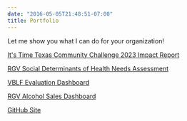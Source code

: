 ```yaml
---
date: "2016-05-05T21:48:51-07:00"
title: Portfolio
---
```


Let me show you what I can do for your organization!

<a href="chrome-extension://efaidnbmnnnibpcajpcglclefindmkaj/https://itstimetexas.org/wp-content/uploads/Community-Challenge-2023-External-Impact-Report.pdf" target="_blank">It's Time Texas Community Challenge 2023 Impact Report</a>

<a href="https://public.tableau.com/views/RGVHealthNeedsAssessment/NeedsAssessment?:language=en-US&:display_count=n&:origin=viz_share_link" target="_blank">RGV Social Determinants of Health Needs Assessment</a>

<a href="https://public.tableau.com/views/VBLFEvaluationReport2014to2022/EvaluationReport?:language=en-US&:display_count=n&:origin=viz_share_link" target="_blank">VBLF Evaluation Dashboard</a>

<a href="https://public.tableau.com/views/AlcoholSalesintheRGV2011-2021/AlcoholSalesintheRGV?:language=en-US&:display_count=n&:origin=viz_share_link" target="_blank"> RGV Alcohol Sales Dashboard</a>

<a href="https://github.com/avespinoza89" target="_blank">GitHub Site</a>